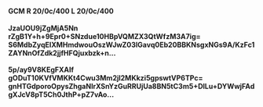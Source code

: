 #### GCM R 20/0c/400 L 20/0c/400
**JzaUOU9jZgMjA5Nn**<br/>**rZgB1Y+h+9Epr0+SNzdue10HBpVQMZX3QtWfzM3A7ig=**<br/>**S6MdbZyqEIXMHmdwouOszWJwZ03lGavq0Eb20BBKNsgxNGs9A/KzFc1ZAYNnOfZdk2jjfHFQjuxbzk+n...**<br/><br/>
**5p/ay9V8KEgFXAIf**<br/>**gODuT10KVfVMKKt4Cwu3Mm2jl2MKkzi5gpswtVP6TPc=**<br/>**gnHTGdporoOpysZhgaNlrXSnYzGuRRUjUa8BN5tC3m5+DlLu+DYWwjFAdgXJcV8pT5Ch0JthP+pZ7vAo...**